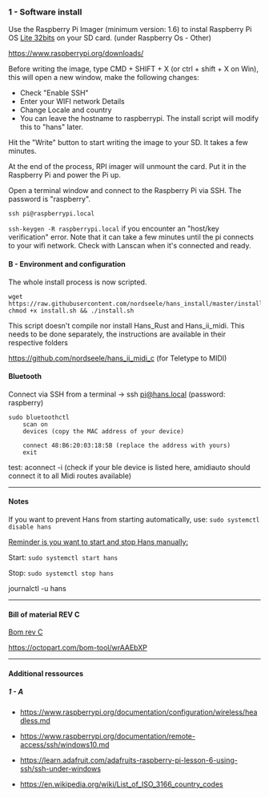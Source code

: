 ### 1 - Software install

Use the Raspberry Pi Imager (minimum version: 1.6) to instal Raspberry Pi OS <u>Lite 32bits</u> on your SD card. (under Raspberry Os - Other)

https://www.raspberrypi.org/downloads/

Before writing the image, type CMD + SHIFT + X (or ctrl + shift + X on Win), this will open a new window, make the following changes:

- Check "Enable SSH" 
- Enter your WIFI network Details
- Change Locale and country
- You can leave the hostname to raspberrypi. The install script will modify this to "hans" later. 

Hit the "Write" button to start writing the image to your SD. It takes a few minutes.

At the end of the process, RPI imager will unmount the card. Put it in the Raspberry Pi and power the Pi up.

Open a terminal window and connect to the Raspberry Pi via SSH. The password is "raspberry".

```shell
ssh pi@raspberrypi.local 
```

`ssh-keygen -R raspberrypi.local` if you encounter an "host/key verification" error. Note that it can take a few minutes until the pi connects to your wifi network. Check with Lanscan when it's connected and ready.

#### B - Environment and configuration

The whole install process is now scripted.

```shell
wget https://raw.githubusercontent.com/nordseele/hans_install/master/install.sh
chmod +x install.sh && ./install.sh
```

This script doesn't compile nor install Hans_Rust and Hans_ii_midi. This needs to be done separately, the instructions are available in their respective folders

https://github.com/nordseele/hans_ii_midi_c (for Teletype to MIDI)




#### Bluetooth

Connect via SSH from a terminal -> ssh pi@hans.local (password: raspberry)
```
sudo bluetoothctl
 	scan on 
	devices (copy the MAC address of your device)

	connect 48:B6:20:03:18:5B (replace the address with yours)
    exit
```

test: aconnect -i (check if your ble device is listed here, amidiauto should connect it to all Midi routes available)


___
#### Notes

If you want to prevent Hans from starting automatically, use: `sudo systemctl disable hans` 

<u>Reminder is you want to start and stop Hans manually:</u>

Start: `sudo systemctl start hans`

Stop: `sudo systemctl stop hans`

journalctl -u hans

____ 


#### Bill of material REV C

[Bom rev C](bom_revC.md)

https://octopart.com/bom-tool/wrAAEbXP


____

#### Additional ressources

##### 1 - A

- https://www.raspberrypi.org/documentation/configuration/wireless/headless.md

- https://www.raspberrypi.org/documentation/remote-access/ssh/windows10.md

- https://learn.adafruit.com/adafruits-raspberry-pi-lesson-6-using-ssh/ssh-under-windows

- https://en.wikipedia.org/wiki/List_of_ISO_3166_country_codes
